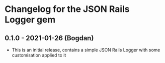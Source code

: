 # Changelog for the JSON Rails Logger gem

## 0.1.0 - 2021-01-26 (Bogdan)

- This is an initial release, contains a simple JSON Rails Logger
  with some customisation applied to it
